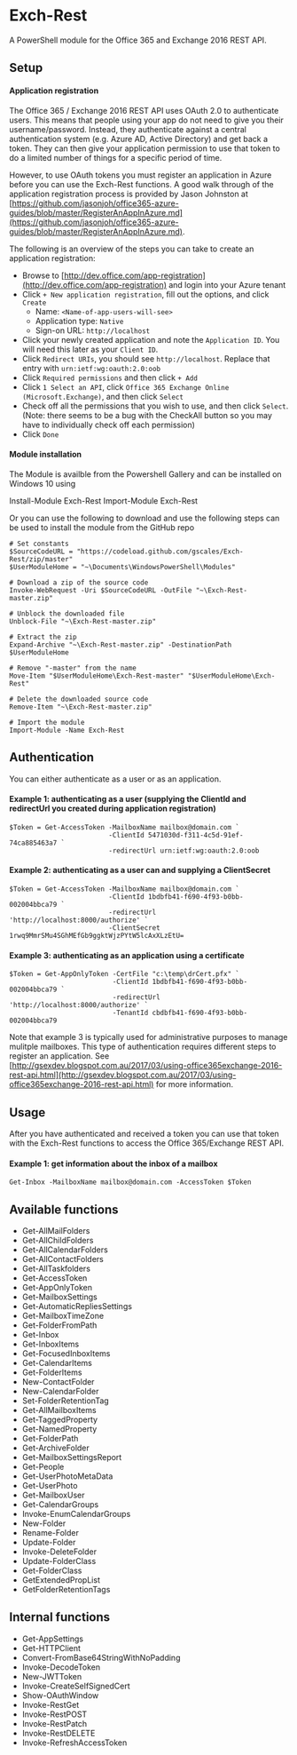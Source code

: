 # Exch-Rest
A PowerShell module for the Office 365 and Exchange 2016 REST API.

## Setup
#### Application registration
The Office 365 / Exchange 2016 REST API uses OAuth 2.0 to authenticate users. This means that people using your app do not need to give you their username/password. Instead, they authenticate against a central authentication system (e.g. Azure AD, Active Directory) and get back a token. They can then give your application permission to use that token to do a limited number of things for a specific period of time.

However, to use OAuth tokens you must register an application in Azure before you can use the Exch-Rest functions. A good walk through of the application registration process is provided by Jason Johnston at [https://github.com/jasonjoh/office365-azure-guides/blob/master/RegisterAnAppInAzure.md](https://github.com/jasonjoh/office365-azure-guides/blob/master/RegisterAnAppInAzure.md).

The following is an overview of the steps you can take to create an application registration:
  * Browse to [http://dev.office.com/app-registration](http://dev.office.com/app-registration) and login into your Azure tenant
  * Click `+ New application registration`, fill out the options, and click `Create`
    * Name: `<Name-of-app-users-will-see>`
    * Application type: `Native`
    * Sign-on URL: `http://localhost`
  * Click your newly created application and note the `Application ID`. You will need this later as your `Client ID`.
  * Click `Redirect URIs`, you should see `http://localhost`. Replace that entry with `urn:ietf:wg:oauth:2.0:oob`
  * Click `Required permissions` and then click `+ Add`
  * Click `1 Select an API`, click `Office 365 Exchange Online (Microsoft.Exchange)`, and then click `Select`
  * Check off all the permissions that you wish to use, and then click `Select`. (Note: there seems to be a bug with the CheckAll button so you may have to individually check off each permission)
  * Click `Done`

#### Module installation

The Module is availble from the Powershell Gallery and can be installed on Windows 10 using 

Install-Module Exch-Rest
Import-Module Exch-Rest

Or you can use the following to download and use the following steps can be used to install the module from the GitHub repo
```
# Set constants
$SourceCodeURL = "https://codeload.github.com/gscales/Exch-Rest/zip/master"
$UserModuleHome = "~\Documents\WindowsPowerShell\Modules"

# Download a zip of the source code
Invoke-WebRequest -Uri $SourceCodeURL -OutFile "~\Exch-Rest-master.zip"

# Unblock the downloaded file
Unblock-File "~\Exch-Rest-master.zip"

# Extract the zip
Expand-Archive "~\Exch-Rest-master.zip" -DestinationPath $UserModuleHome

# Remove "-master" from the name
Move-Item "$UserModuleHome\Exch-Rest-master" "$UserModuleHome\Exch-Rest"

# Delete the downloaded source code
Remove-Item "~\Exch-Rest-master.zip"

# Import the module
Import-Module -Name Exch-Rest
```


## Authentication
You can either authenticate as a user or as an application.

#### Example 1: authenticating as a user (supplying the ClientId and redirectUrl you created during application registration)
```
$Token = Get-AccessToken -MailboxName mailbox@domain.com `
                         -ClientId 5471030d-f311-4c5d-91ef-74ca885463a7 `
                         -redirectUrl urn:ietf:wg:oauth:2.0:oob
```
#### Example 2: authenticating as a user can and supplying a ClientSecret
```
$Token = Get-AccessToken -MailboxName mailbox@domain.com `
                         -ClientId 1bdbfb41-f690-4f93-b0bb-002004bbca79 `
                         -redirectUrl 'http://localhost:8000/authorize' `
                         -ClientSecret 1rwq9MmrSMu4SGhMEfGb9ggktWjzPYtW5lcAxXLzEtU=
```
#### Example 3: authenticating as an application using a certificate
```
$Token = Get-AppOnlyToken -CertFile "c:\temp\drCert.pfx" `
                          -ClientId 1bdbfb41-f690-4f93-b0bb-002004bbca79 `
                          -redirectUrl 'http://localhost:8000/authorize' `
                          -TenantId cbdbfb41-f690-4f93-b0bb-002004bbca79
```
Note that example 3 is typically used for administrative purposes to manage mulitple mailboxes. This type of authentication requires different steps to register an application. See [http://gsexdev.blogspot.com.au/2017/03/using-office365exchange-2016-rest-api.html](http://gsexdev.blogspot.com.au/2017/03/using-office365exchange-2016-rest-api.html) for more information.

## Usage
After you have authenticated and received a token you can use that token with the Exch-Rest functions to access the Office 365/Exchange REST API.
#### Example 1: get information about the inbox of a mailbox
```
Get-Inbox -MailboxName mailbox@domain.com -AccessToken $Token
```

## Available functions
  * Get-AllMailFolders
  * Get-AllChildFolders
  * Get-AllCalendarFolders
  * Get-AllContactFolders
  * Get-AllTaskfolders
  * Get-AccessToken
  * Get-AppOnlyToken
  * Get-MailboxSettings
  * Get-AutomaticRepliesSettings
  * Get-MailboxTimeZone
  * Get-FolderFromPath
  * Get-Inbox
  * Get-InboxItems
  * Get-FocusedInboxItems
  * Get-CalendarItems
  * Get-FolderItems
  * New-ContactFolder
  * New-CalendarFolder
  * Set-FolderRetentionTag
  * Get-AllMailboxItems
  * Get-TaggedProperty
  * Get-NamedProperty
  * Get-FolderPath
  * Get-ArchiveFolder
  * Get-MailboxSettingsReport
  * Get-People
  * Get-UserPhotoMetaData
  * Get-UserPhoto
  * Get-MailboxUser
  * Get-CalendarGroups
  * Invoke-EnumCalendarGroups
  * New-Folder
  * Rename-Folder
  * Update-Folder
  * Invoke-DeleteFolder
  * Update-FolderClass
  * Get-FolderClass
  * GetExtendedPropList
  * GetFolderRetentionTags

## Internal functions
  * Get-AppSettings
  * Get-HTTPClient
  * Convert-FromBase64StringWithNoPadding
  * Invoke-DecodeToken
  * New-JWTToken
  * Invoke-CreateSelfSignedCert
  * Show-OAuthWindow
  * Invoke-RestGet
  * Invoke-RestPOST
  * Invoke-RestPatch
  * Invoke-RestDELETE
  * Invoke-RefreshAccessToken
